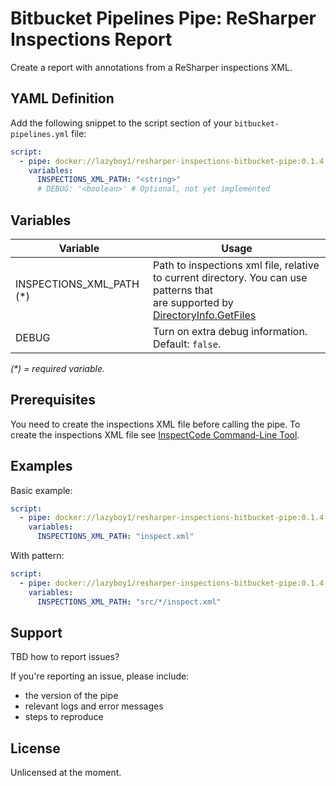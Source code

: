 ﻿# Bitbucket Pipelines Pipe: ReSharper Inspections Report

Create a report with annotations from a ReSharper inspections XML.

## YAML Definition

Add the following snippet to the script section of your `bitbucket-pipelines.yml` file:

```yaml
script:
  - pipe: docker://lazyboy1/resharper-inspections-bitbucket-pipe:0.1.4
    variables:
      INSPECTIONS_XML_PATH: "<string>"
      # DEBUG: '<boolean>' # Optional, not yet implemented
```

## Variables

| Variable                  | Usage |
| ------------------------- | ----- |
| INSPECTIONS_XML_PATH (\*) | Path to inspections xml file, relative to current directory. You can use patterns that <br/> are supported by [DirectoryInfo.GetFiles](https://docs.microsoft.com/en-us/dotnet/api/system.io.directoryinfo.getfiles) |
| DEBUG                     | Turn on extra debug information. Default: `false`.                                                                                                                                                                   |

_(\*) = required variable._

## Prerequisites

You need to create the inspections XML file before calling the pipe.
To create the inspections XML file see
[InspectCode Command-Line Tool](https://www.jetbrains.com/help/resharper/InspectCode.html).

## Examples

Basic example:

```yaml
script:
  - pipe: docker://lazyboy1/resharper-inspections-bitbucket-pipe:0.1.4
    variables:
      INSPECTIONS_XML_PATH: "inspect.xml"
```

With pattern:

```yaml
script:
  - pipe: docker://lazyboy1/resharper-inspections-bitbucket-pipe:0.1.4
    variables:
      INSPECTIONS_XML_PATH: "src/*/inspect.xml"
```

## Support

TBD how to report issues?

If you're reporting an issue, please include:

-   the version of the pipe
-   relevant logs and error messages
-   steps to reproduce

## License

Unlicensed at the moment.
